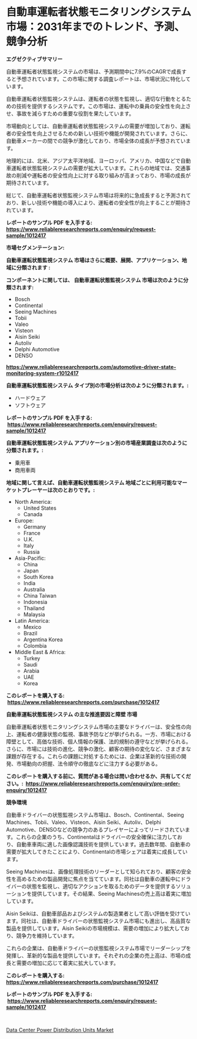 <p><h1>自動車運転者状態モニタリングシステム市場：2031年までのトレンド、予測、競争分析</h1></p><p><strong>エグゼクティブサマリー</strong></p>
<p><p>自動車運転者状態監視システムの市場は、予測期間中に7.9%のCAGRで成長すると予想されています。この市場に関する調査レポートは、市場状況に特化しています。</p><p>自動車運転者状態監視システムは、運転者の状態を監視し、適切な行動をとるための技術を提供するシステムです。この市場は、運転中の乗員の安全性を向上させ、事故を減らすための重要な役割を果たしています。</p><p>市場動向としては、自動車運転者状態監視システムの需要が増加しており、運転者の安全性を向上させるための新しい技術や機能が開発されています。さらに、自動車メーカーの間での競争が激化しており、市場全体の成長が予想されています。</p><p>地理的には、北米、アジア太平洋地域、ヨーロッパ、アメリカ、中国などで自動車運転者状態監視システムの需要が拡大しています。これらの地域では、交通事故の削減や運転者の安全性向上に対する取り組みが高まっており、市場の成長が期待されています。</p><p>総じて、自動車運転者状態監視システム市場は将来的に急成長すると予測されており、新しい技術や機能の導入により、運転者の安全性が向上することが期待されています。</p></p>
<p><strong>レポートのサンプル PDF を入手する: <a href="https://www.reliableresearchreports.com/enquiry/request-sample/1012417">https://www.reliableresearchreports.com/enquiry/request-sample/1012417</a></strong></p>
<p><strong>市場セグメンテーション:</strong></p>
<p><strong> 自動車運転状態監視システム 市場はさらに概要、展開、アプリケーション、地域に分類されます :</strong></p>
<p><strong>コンポーネントに関しては、 自動車運転状態監視システム 市場は次のように分類されます: &nbsp;</strong></p>
<p><ul><li>Bosch</li><li>Continental</li><li>Seeing Machines</li><li>Tobii</li><li>Valeo</li><li>Visteon</li><li>Aisin Seiki</li><li>Autoliv</li><li>Delphi Automotive</li><li>DENSO</li></ul></p>
<p><strong><a href="https://www.reliableresearchreports.com/automotive-driver-state-monitoring-system-r1012417">https://www.reliableresearchreports.com/automotive-driver-state-monitoring-system-r1012417</a></strong></p>
<p><strong> 自動車運転状態監視システム タイプ別の市場分析は次のように分類されます。:</strong></p>
<p><ul><li>ハードウェア</li><li>ソフトウェア</li></ul></p>
<p><strong>レポートのサンプル PDF を入手する: &nbsp;<a href="https://www.reliableresearchreports.com/enquiry/request-sample/1012417">https://www.reliableresearchreports.com/enquiry/request-sample/1012417</a></strong></p>
<p><strong> 自動車運転状態監視システム アプリケーション別の市場産業調査は次のように分類されます。:</strong></p>
<p><ul><li>乗用車</li><li>商用車両</li></ul></p>
<p><strong>地域に関して言えば、自動車運転状態監視システム 地域ごとに利用可能なマーケットプレーヤーは次のとおりです。:</strong></p>
<p><ul>
    <li>
        North America:
        <ul>
            <li>United States</li>
            <li>Canada</li>
        </ul>
    </li>
    <li>
        Europe:
        <ul>
            <li>Germany</li>
            <li>France</li>
            <li>U.K.</li>
            <li>Italy</li>
            <li>Russia</li>
        </ul>
    </li>
    <li>
        Asia-Pacific:
        <ul>
            <li>China</li>
            <li>Japan</li>
            <li>South Korea</li>
            <li>India</li>
            <li>Australia</li>
            <li>China Taiwan</li>
            <li>Indonesia</li>
            <li>Thailand</li>
            <li>Malaysia</li>
        </ul>
    </li>
    <li>
        Latin America:
        <ul>
            <li>Mexico</li>
            <li>Brazil</li>
            <li>Argentina Korea</li>
            <li>Colombia</li>
        </ul>
    </li>
    <li>
        Middle East & Africa:
        <ul>
            <li>Turkey</li>
            <li>Saudi</li>
            <li>Arabia</li>
            <li>UAE</li>
            <li>Korea</li>
        </ul>
    </li>
    </ul></p>
<p><strong>このレポートを購入する: &nbsp;<a href="https://www.reliableresearchreports.com/purchase/1012417">https://www.reliableresearchreports.com/purchase/1012417</a></strong></p>
<p><strong>自動車運転状態監視システム の主な推進要因と障壁 市場</strong></p>
<p><p>自動車運転者状態モニタリングシステム市場の主要なドライバーは、安全性の向上、運転者の健康状態の監視、事故予防などが挙げられる。一方、市場における障壁として、高価な技術、個人情報の保護、法的規制の遵守などが挙げられる。さらに、市場には技術の進化、競争の激化、顧客の期待の変化など、さまざまな課題が存在する。これらの課題に対処するためには、企業は革新的な技術の開発、市場動向の把握、法令順守の徹底などに注力する必要がある。</p></p>
<p><strong>このレポートを購入する前に、質問がある場合は問い合わせるか、共有してください。:&nbsp; <a href="https://www.reliableresearchreports.com/enquiry/pre-order-enquiry/1012417">https://www.reliableresearchreports.com/enquiry/pre-order-enquiry/1012417</a></strong></p>
<p><strong>競争環境</strong></p>
<p><p>自動車ドライバーの状態監視システム市場は、Bosch、Continental、Seeing Machines、Tobii、Valeo、Visteon、Aisin Seiki、Autoliv、Delphi Automotive、DENSOなどの競争力のあるプレイヤーによってリードされています。これらの企業のうち、Continentalはドライバーの安全確保に注力しており、自動車車両に適した画像認識技術を提供しています。過去数年間、自動車の需要が拡大してきたことにより、Continentalの市場シェアは着実に成長しています。</p><p>Seeing Machinesは、画像処理技術のリーダーとして知られており、顧客の安全性を高めるための製品開発に焦点を当てています。同社は自動車の運転中にドライバーの状態を監視し、適切なアクションを取るためのデータを提供するソリューションを提供しています。その結果、Seeing Machinesの売上高は着実に増加しています。</p><p>Aisin Seikiは、自動車部品およびシステムの製造業者として高い評価を受けています。同社は、自動車ドライバーの状態監視システム市場にも進出し、高品質な製品を提供しています。Aisin Seikiの市場規模は、需要の増加により拡大しており、競争力を維持しています。</p><p>これらの企業は、自動車ドライバーの状態監視システム市場でリーダーシップを発揮し、革新的な製品を提供しています。それぞれの企業の売上高は、市場の成長と需要の増加に応じて着実に拡大しています。</p></p>
<p><strong>このレポートを購入する: &nbsp; <a href="https://www.reliableresearchreports.com/purchase/1012417">https://www.reliableresearchreports.com/purchase/1012417</a></strong></p>
<p><strong>レポートのサンプル PDF を入手する: &nbsp;<a href="https://www.reliableresearchreports.com/enquiry/request-sample/1012417">https://www.reliableresearchreports.com/enquiry/request-sample/1012417</a></strong><strong></strong></p>
<p>&nbsp;</p>
<p><p><a href="https://full-wildebeest-80b.notion.site/Data-Center-Power-Distribution-Units-Market-Size-CAGR-Trends-2024-2030-53e763ed221641b29565fb90f320beac">Data Center Power Distribution Units Market</a></p></p>